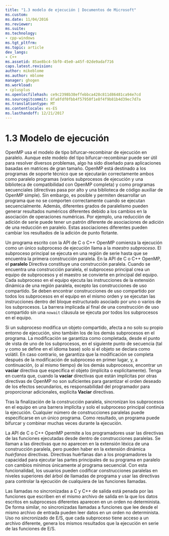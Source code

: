 ```yaml
---
title: "1.3 modelo de ejecución | Documentos de Microsoft"
ms.custom: 
ms.date: 11/04/2016
ms.reviewer: 
ms.suite: 
ms.technology:
- cpp-windows
ms.tgt_pltfrm: 
ms.topic: article
dev_langs:
- C++
ms.assetid: 85ae8bc4-5bf0-45e0-a45f-02de9adaf716
caps.latest.revision: 
author: mikeblome
ms.author: mblome
manager: ghogen
ms.workload:
- cplusplus
ms.openlocfilehash: ce9c2398b38effebbca428c811d86481ca94e7cd
ms.sourcegitcommit: 8fa8fdf0fbb4f57950f1e8f4f9b81b4d39ec7d7a
ms.translationtype: MT
ms.contentlocale: es-ES
ms.lasthandoff: 12/21/2017
---
```

# <a name="13-execution-model"></a>1.3 Modelo de ejecución
OpenMP usa el modelo de tipo bifurcar-recombinar de ejecución en paralelo. Aunque este modelo del tipo bifurcar-recombinar puede ser útil para resolver diversos problemas, algo ha sido diseñado para aplicaciones basadas en matrices de gran tamaño. OpenMP está destinado a los programas de soporte técnico que se ejecutarán correctamente ambos como paralelo programas (varios subprocesos de ejecución y una biblioteca de compatibilidad con OpenMP completa) y como programas secuenciales (directivas pasa por alto y una biblioteca de código auxiliar de OpenMP simple). Sin embargo, es posible y permiten desarrollar un programa que no se comporten correctamente cuando se ejecutan secuencialmente. Además, diferentes grados de paralelismo pueden generar resultados numéricos diferentes debido a los cambios en la asociación de operaciones numéricas. Por ejemplo, una reducción de adición de serie puede tener un patrón diferente de asociaciones de adición de una reducción en paralelo. Estas asociaciones diferentes pueden cambiar los resultados de la adición de punto flotante.  
  
 Un programa escrito con la API de C o C++ OpenMP comienza la ejecución como un único subproceso de ejecución llama a la *maestro subproceso*. El subproceso principal se ejecuta en una región de serie hasta que se encuentra la primera construcción paralela. En la API de C o C++ OpenMP, el **paralelo** Directiva constituye una construcción paralela. Cuando se encuentra una construcción paralela, el subproceso principal crea un equipo de subprocesos y el maestro se convierte en principal del equipo. Cada subproceso en el equipo ejecuta las instrucciones de la extensión dinámica de una región paralela, excepto las construcciones de uso compartido. Se deben encontrar construcciones de uso compartido por todos los subprocesos en el equipo en el mismo orden y se ejecutan las instrucciones dentro del bloque estructurado asociado por uno o varios de los subprocesos. La barrera implicada al final de una construcción de uso compartido sin una `nowait` cláusula se ejecuta por todos los subprocesos en el equipo.  
  
 Si un subproceso modifica un objeto compartido, afecta a no solo su propio entorno de ejecución, sino también los de los demás subprocesos en el programa. La modificación se garantiza como completada, desde el punto de vista de uno de los subprocesos, en el siguiente punto de secuencia (tal y como se define en el idioma base) solo si el objeto se declara como volátil. En caso contrario, se garantiza que la modificación se completa después de la modificación de subproceso en primer lugar, y, a continuación, (o al mismo tiempo) de los demás subprocesos, encontrar un **vaciar** directiva que especifica el objeto (implícita o explícitamente). Tenga en cuenta que, cuando la **vaciar** directivas que están implícitas por otras directivas de OpenMP no son suficientes para garantizar el orden deseado de los efectos secundarios, es responsabilidad del programador para proporcionar adicionales, explícita  **Vaciar** directivas.  
  
 Tras la finalización de la construcción paralela, sincronizan los subprocesos en el equipo en una barrera implícita y solo el subproceso principal continúa la ejecución. Cualquier número de construcciones paralelas puede especificarse en un único programa. Como resultado, un programa puede bifurcar y combinar muchas veces durante la ejecución.  
  
 La API de C o C++ OpenMP permite a los programadores usar las directivas de las funciones ejecutadas desde dentro de construcciones paralelas. Se llaman a las directivas que no aparecen en la extensión léxica de una construcción paralela, pero pueden haber en la extensión dinámica *huérfanos* directivas. Directivas huérfanas dan a los programadores la capacidad para ejecutar las partes principales de su programa en paralelo con cambios mínimos únicamente al programa secuencial. Con esta funcionalidad, los usuarios pueden codificar construcciones paralelas en niveles superiores del árbol de llamadas de programa y usar las directivas para controlar la ejecución de cualquiera de las funciones llamadas.  
  
 Las llamadas no sincronizadas a C y C++ de salida está penada por las funciones que escriben en el mismo archivo de salida en la que los datos escritos en subprocesos diferentes aparecen en un orden no determinista. De forma similar, no sincronizadas llamadas a funciones que lee desde el mismo archivo de entrada pueden leer datos en un orden no determinista. Uso no sincronizado de E/S, que cada subproceso tiene acceso a un archivo diferente, genera los mismos resultados que la ejecución en serie de las funciones de E/S.